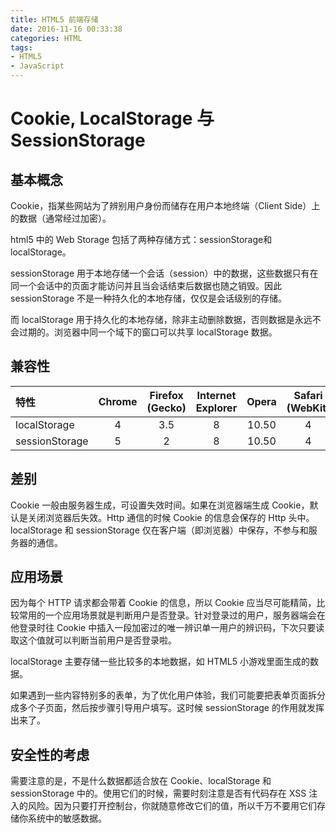 ```yaml
---
title: HTML5 前端存储
date: 2016-11-16 00:33:38
categories: HTML
tags:
- HTML5
- JavaScript
---
```

# Cookie, LocalStorage 与 SessionStorage

## 基本概念

Cookie，指某些网站为了辨别用户身份而储存在用户本地终端（Client Side）上的数据（通常经过加密）。

html5 中的 Web Storage 包括了两种存储方式：sessionStorage和localStorage。

sessionStorage 用于本地存储一个会话（session）中的数据，这些数据只有在同一个会话中的页面才能访问并且当会话结束后数据也随之销毁。因此 sessionStorage 不是一种持久化的本地存储，仅仅是会话级别的存储。

而 localStorage 用于持久化的本地存储，除非主动删除数据，否则数据是永远不会过期的。浏览器中同一个域下的窗口可以共享 localStorage 数据。

<!-- more -->
## 兼容性

| 特性 | Chrome | Firefox (Gecko) | Internet Explorer | Opera | Safari (WebKit)|
| :-| :------: | :------: |:------:| :------: | :------: |
| localStorage  | 4  | 3.5 | 8 |  10.50 | 4 |
| sessionStorage | 5  | 2 |  8  | 10.50 | 4 |

## 差别

Cookie 一般由服务器生成，可设置失效时间。如果在浏览器端生成 Cookie，默认是关闭浏览器后失效。Http 通信的时候 Cookie 的信息会保存的 Http 头中。
localStorage 和 sessionStorage 仅在客户端（即浏览器）中保存，不参与和服务器的通信。

## 应用场景

因为每个 HTTP 请求都会带着 Cookie 的信息，所以 Cookie 应当尽可能精简，比较常用的一个应用场景就是判断用户是否登录。针对登录过的用户，服务器端会在他登录时往 Cookie 中插入一段加密过的唯一辨识单一用户的辨识码，下次只要读取这个值就可以判断当前用户是否登录啦。

localStorage 主要存储一些比较多的本地数据，如 HTML5 小游戏里面生成的数据。

如果遇到一些内容特别多的表单，为了优化用户体验，我们可能要把表单页面拆分成多个子页面，然后按步骤引导用户填写。这时候 sessionStorage 的作用就发挥出来了。

## 安全性的考虑

需要注意的是，不是什么数据都适合放在 Cookie、localStorage 和 sessionStorage 中的。使用它们的时候，需要时刻注意是否有代码存在 XSS 注入的风险。因为只要打开控制台，你就随意修改它们的值，所以千万不要用它们存储你系统中的敏感数据。